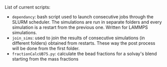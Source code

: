 List of current scripts:

* `dependancy`: bash script used to launch consecutive jobs through the SLURM scheduler. The simulations are run in separate folders and every simulation is a restart from the previous one. Written for LAMMPS simulations.
* `join_sims`: used to join the results of consecutive simulations (in different folders) obtained from restarts. These way the post process will be done from the first folder.
* `fractionCalcUB75.py`: calculate the bead fractions for a solvay's blend starting from the mass fractions

